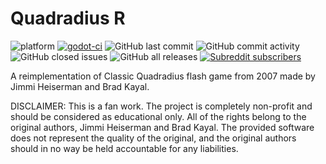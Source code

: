 # Quadradius R
![platform](https://img.shields.io/badge/godot-3.4.2-blue)
[![godot-ci](https://github.com/Fruktus/QuadradiusR/actions/workflows/godot-ci.yml/badge.svg)](https://github.com/Fruktus/QuadradiusR/actions/workflows/godot-ci.yml)
![GitHub last commit](https://img.shields.io/github/last-commit/Fruktus/QuadradiusR)
![GitHub commit activity](https://img.shields.io/github/commit-activity/m/Fruktus/QuadradiusR)
![GitHub closed issues](https://img.shields.io/github/issues-closed-raw/Fruktus/QuadradiusR)
![GitHub all releases](https://img.shields.io/github/downloads/Fruktus/QuadradiusR/total)
[![Subreddit subscribers](https://img.shields.io/reddit/subreddit-subscribers/quadradius?style=social)](https://www.reddit.com/r/quadradius/)

A reimplementation of Classic Quadradius flash game from 2007 made by Jimmi Heiserman and Brad Kayal.

DISCLAIMER: This is a fan work. The project is completely non-profit and should be considered as educational only. All of the rights belong to the original authors, Jimmi Heiserman and Brad Kayal. The provided software does not represent the quality of the original, and the original authors should in no way be held accountable for any liabilities.
